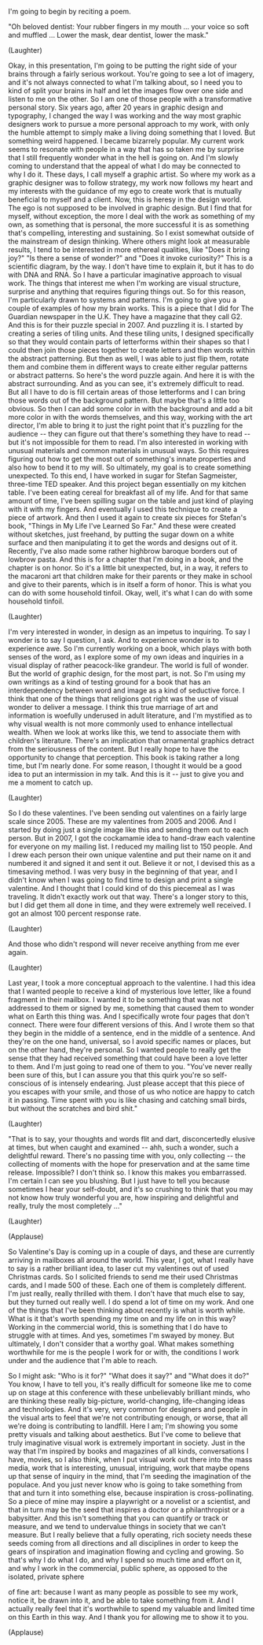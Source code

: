 
I&#39;m going to begin by reciting a poem.

&quot;Oh beloved dentist:
Your rubber fingers in my mouth ...
your voice so soft and muffled ...
Lower the mask, dear dentist,
lower the mask.&quot;

(Laughter)

Okay, in this presentation,
I&#39;m going to be putting the right side of your brains
through a fairly serious workout.
You&#39;re going to see a lot of imagery,
and it&#39;s not always connected to what I&#39;m talking about,
so I need you to kind of split your brains in half
and let the images flow over one side
and listen to me on the other.
So I am one of those people
with a transformative personal story.
Six years ago,
after 20 years in graphic design and typography,
I changed the way I was working
and the way most graphic designers work
to pursue a more personal approach to my work,
with only the humble attempt
to simply make a living doing something that I loved.
But something weird happened.
I became bizarrely
popular.
My current work
seems to resonate with people
in a way that has so taken me by surprise
that I still frequently wonder
what in the hell is going on.
And I&#39;m slowly coming to understand
that the appeal of what I do
may be connected to why I do it.
These days, I call myself a graphic artist.
So where my work as a graphic designer
was to follow strategy,
my work now
follows my heart
and my interests
with the guidance of my ego
to create work that is mutually beneficial to myself and a client.
Now, this is heresy
in the design world.
The ego is not supposed
to be involved in graphic design.
But I find that for myself,
without exception,
the more I deal with the work
as something of my own,
as something that is personal,
the more successful it is
as something that&#39;s compelling,
interesting and sustaining.
So I exist somewhat outside of the mainstream
of design thinking.
Where others might look at measurable results,
I tend to be interested in more ethereal qualities,
like &quot;Does it bring joy?&quot;
&quot;Is there a sense of wonder?&quot;
and &quot;Does it invoke curiosity?&quot;
This is a scientific diagram, by the way.
I don&#39;t have time to explain it,
but it has to do with DNA and RNA.
So I have a particular imaginative approach to visual work.
The things that interest me when I&#39;m working
are visual structure,
surprise
and anything that requires figuring things out.
So for this reason, I&#39;m particularly drawn
to systems and patterns.
I&#39;m going to give you a couple of examples of how my brain works.
This is a piece that I did for
The Guardian newspaper in the U.K.
They have a magazine that they call G2.
And this is for their puzzle special
in 2007.
And puzzling it is.
I started by creating a series of tiling units.
And these tiling units, I designed
specifically so that they would contain
parts of letterforms within their shapes
so that I could then
join those pieces together
to create letters and then words
within the abstract patterning.
But then as well, I was able to
just flip them, rotate them
and combine them in different ways
to create either regular patterns
or abstract patterns.
So here&#39;s the word puzzle again.
And here it is with the abstract surrounding.
And as you can see, it&#39;s extremely difficult to read.
But all I have to do is
fill certain areas of those letterforms
and I can bring those words out of
the background pattern.
But maybe that&#39;s a little too obvious.
So then I can add some color in with the background
and add a bit more color in with the words themselves,
and this way, working with the art director,
I&#39;m able to bring it to just the right point
that it&#39;s puzzling for the audience --
they can figure out that there&#39;s something they have to read --
but it&#39;s not impossible for them to read.
I&#39;m also interested in working with
unusual materials
and common materials in unusual ways.
So this requires figuring out how to
get the most out of something&#39;s innate properties
and also how to bend it to my will.
So ultimately,
my goal is to create something unexpected.
To this end, I have worked in sugar
for Stefan Sagmeister,
three-time TED speaker.
And this project began essentially
on my kitchen table.
I&#39;ve been eating cereal for breakfast
all of my life.
And for that same amount of time,
I&#39;ve been spilling sugar on the table
and just kind of playing with it with my fingers.
And eventually I used this technique
to create a piece of artwork.
And then I used it again to create
six pieces for Stefan&#39;s book,
&quot;Things in My Life I&#39;ve Learned So Far.&quot;
And these were created
without sketches, just freehand,
by putting the sugar down on a white surface
and then manipulating it to get
the words and designs out of it.
Recently, I&#39;ve also made some
rather highbrow baroque borders
out of lowbrow pasta.
And this is for a chapter that I&#39;m doing in a book,
and the chapter is on honor.
So it&#39;s a little bit unexpected,
but, in a way, it refers
to the macaroni art
that children make for their parents
or they make in school and give to their parents,
which is in itself a form of honor.
This is what you can do with some household tinfoil.
Okay, well, it&#39;s what I can do with some household tinfoil.

(Laughter)

I&#39;m very interested in wonder,
in design as an impetus to inquiring.
To say I wonder is to say
I question, I ask.
And to experience wonder is to experience awe.
So I&#39;m currently working on a book,
which plays with both senses of the word,
as I explore some of my own ideas
and inquiries
in a visual display of rather
peacock-like grandeur.
The world is full of wonder.
But the world of graphic design,
for the most part, is not.
So I&#39;m using my own writings
as a kind of testing ground for a book that has
an interdependency between word and image
as a kind of seductive force.
I think that one of the things
that religions got right
was the use of visual wonder
to deliver a message.
I think this true marriage of art and information
is woefully underused in adult literature,
and I&#39;m mystified as to
why visual wealth is not more commonly used
to enhance intellectual wealth.
When we look at works like this,
we tend to associate them with children&#39;s literature.
There&#39;s an implication that ornamental graphics
detract from the seriousness of the content.
But I really hope to have the opportunity
to change that perception.
This book is taking rather a long time,
but I&#39;m nearly done.
For some reason, I thought it would be a good idea
to put an intermission
in my talk.
And this is it -- just to give you and me a moment to catch up.

(Laughter)

So I do these valentines.
I&#39;ve been sending out valentines
on a fairly large scale since 2005.
These are my valentines
from 2005 and 2006.
And I started by
doing just a single image like this
and sending them out to each person.
But in 2007,
I got the cockamamie idea
to hand-draw each valentine
for everyone on my mailing list.
I reduced my mailing list to 150 people.
And I drew each person
their own unique valentine
and put their name on it
and numbered it and signed it and sent it out.
Believe it or not, I devised this
as a timesaving method.
I was very busy in the beginning of that year,
and I didn&#39;t know when I was going to find time
to design and print a single valentine.
And I thought that I could kind of do this piecemeal
as I was traveling.
It didn&#39;t exactly work out that way.
There&#39;s a longer story to this,
but I did get them all done in time,
and they were extremely well received.
I got an almost 100 percent response rate.

(Laughter)

And those who didn&#39;t respond
will never receive anything from me ever again.

(Laughter)

Last year,
I took a more conceptual approach to the valentine.
I had this idea that I wanted people
to receive a kind of
mysterious love letter,
like a found fragment in their mailbox.
I wanted it to be something
that was not addressed to them
or signed by me,
something that caused them to wonder
what on Earth this thing was.
And I specifically wrote
four pages that don&#39;t connect.
There were four different versions of this.
And I wrote them
so that they begin in the middle of a sentence,
end in the middle of a sentence.
And they&#39;re on the one hand, universal,
so I avoid specific names or places,
but on the other hand, they&#39;re personal.
So I wanted people to really get the sense that
they had received something that could have been
a love letter to them.
And I&#39;m just going to read one of them to you.
&quot;You&#39;ve never really been sure of this,
but I can assure you that this quirk
you&#39;re so self-conscious of
is intensely endearing.
Just please accept that this piece of you
escapes with your smile,
and those of us who notice
are happy to catch it in passing.
Time spent with you is like chasing and catching small birds,
but without the scratches and bird shit.&quot;

(Laughter)

&quot;That is to say,
your thoughts and words flit and dart,
disconcertedly elusive at times,
but when caught and examined --
ahh, such a wonder,
such a delightful reward.
There&#39;s no passing time with you,
only collecting --
the collecting of moments with the hope for preservation
and at the same time release.
Impossible? I don&#39;t think so.
I know this makes you embarrassed.
I&#39;m certain I can see you blushing.
But I just have to tell you because
sometimes I hear your self-doubt,
and it&#39;s so crushing to think
that you may not know how truly wonderful you are,
how inspiring and delightful
and really, truly the most completely ...&quot;

(Laughter)


(Applause)

So Valentine&#39;s Day
is coming up in a couple of days,
and these are currently arriving
in mailboxes all around the world.
This year, I got, what I really have to say
is a rather brilliant idea,
to laser cut
my valentines
out of used Christmas cards.
So I solicited friends
to send me their used Christmas cards,
and I made 500 of these.
Each one of them is completely different.
I&#39;m just really, really thrilled with them.
I don&#39;t have that much else to say,
but they turned out really well.
I do spend a lot of time on my work.
And one of the things that I&#39;ve been thinking about recently
is what is worth while.
What is it that&#39;s worth spending my time on
and my life on in this way?
Working in the commercial world,
this is something that I do have to struggle with at times.
And yes, sometimes I&#39;m swayed by money.
But ultimately, I don&#39;t consider that a worthy goal.
What makes something worthwhile for me
is the people I work for or with,
the conditions I work under
and the audience that I&#39;m able to reach.

So I might ask: &quot;Who is it for?&quot;
&quot;What does it say?&quot;
and &quot;What does it do?&quot;
You know, I have to tell you, it&#39;s really difficult
for someone like me to come up on stage
at this conference
with these unbelievably brilliant minds,
who are thinking these
really big-picture,
world-changing, life-changing
ideas and technologies.
And it&#39;s very, very common
for designers and people in the visual arts
to feel that we&#39;re
not contributing enough,
or worse, that all we&#39;re doing is
contributing to landfill.
Here I am; I&#39;m showing you
some pretty visuals
and talking about aesthetics.
But I&#39;ve come to believe that
truly imaginative visual work
is extremely important in society.
Just in the way that I&#39;m inspired
by books
and magazines of all kinds,
conversations I have, movies,
so I also think,
when I put visual work out there into the mass media,
work that is interesting, unusual,
intriguing,
work that maybe opens up that sense
of inquiry in the mind,
that I&#39;m seeding the imagination of the populace.
And you just never know who
is going to take something from that
and turn it into something else,
because inspiration
is cross-pollinating.
So a piece of mine
may inspire a playwright
or a novelist or a scientist,
and that in turn may be the seed
that inspires a doctor
or a philanthropist
or a babysitter.
And this isn&#39;t something that you can quantify
or track or measure,
and we tend to undervalue things in society
that we can&#39;t measure.
But I really believe
that a fully operating, rich society
needs these seeds coming from all directions
and all disciplines
in order to keep the gears of inspiration
and imagination
flowing and cycling and growing.
So that&#39;s why I do what I do,
and why I spend so much time and effort on it,
and why I work in the commercial, public sphere,
as opposed to the isolated, private sphere

of fine art:
because I want as many people as possible
to see my work, notice it, be drawn into it,
and be able to take something from it.
And I actually really feel that it&#39;s worthwhile
to spend my valuable
and limited time on this Earth
in this way.
And I thank you for allowing me to show it to you.

(Applause)

